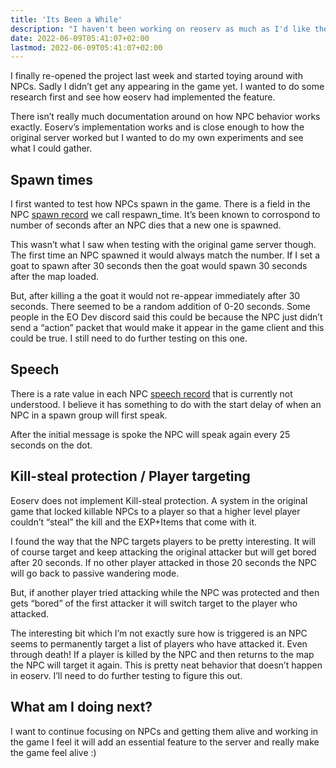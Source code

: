 ```yaml
---
title: 'Its Been a While'
description: "I haven't been working on reoserv as much as I'd like these past months."
date: 2022-06-09T05:41:07+02:00
lastmod: 2022-06-09T05:41:07+02:00
---
```


I finally re-opened the project last week and started toying around with NPCs. Sadly I didn’t get any appearing in the game yet. I wanted to do some research first and see how eoserv had implemented the feature.

There isn’t really much documentation around on how NPC behavior works exactly. Eoserv’s implementation works and is close enough to how the original server worked but I wanted to do my own experiments and see what I could gather.

## Spawn times

I first wanted to test how NPCs spawn in the game. There is a field in the NPC [spawn record](https://docs.rs/eo/latest/eo/data/map/struct.NPCSpawn.html) we call respawn_time. It’s been known to corrospond to number of seconds after an NPC dies that a new one is spawned.

This wasn’t what I saw when testing with the original game server though. The first time an NPC spawned it would always match the number. If I set a goat to spawn after 30 seconds then the goat would spawn 30 seconds after the map loaded.

But, after killing a the goat it would not re-appear immediately after 30 seconds. There seemed to be a random addition of 0-20 seconds. Some people in the EO Dev discord said this could be because the NPC just didn’t send a “action” packet that would make it appear in the game client and this could be true. I still need to do further testing on this one.

## Speech

There is a rate value in each NPC [speech record](https://docs.rs/eo/latest/eo/data/pubs/struct.TalkRecord.html) that is currently not understood. I believe it has something to do with the start delay of when an NPC in a spawn group will first speak.

After the initial message is spoke the NPC will speak again every 25 seconds on the dot.

## Kill-steal protection / Player targeting

Eoserv does not implement Kill-steal protection. A system in the original game that locked killable NPCs to a player so that a higher level player couldn’t “steal” the kill and the EXP+Items that come with it.

I found the way that the NPC targets players to be pretty interesting. It will of course target and keep attacking the original attacker but will get bored after 20 seconds. If no other player attacked in those 20 seconds the NPC will go back to passive wandering mode.

But, if another player tried attacking while the NPC was protected and then gets “bored” of the first attacker it will switch target to the player who attacked.

The interesting bit which I’m not exactly sure how is triggered is an NPC seems to permanently target a list of players who have attacked it. Even through death! If a player is killed by the NPC and then returns to the map the NPC will target it again. This is pretty neat behavior that doesn’t happen in eoserv. I’ll need to do further testing to figure this out.

## What am I doing next?

I want to continue focusing on NPCs and getting them alive and working in the game I feel it will add an essential feature to the server and really make the game feel alive :)
